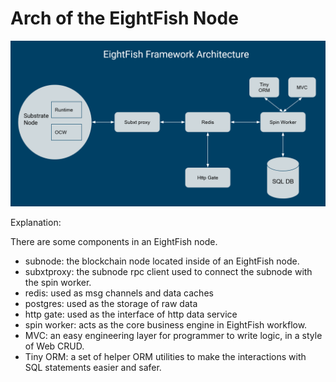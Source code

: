 # Arch of the EightFish Node

![](https://raw.githubusercontent.com/eightfish-org/eightfish_assets/master/node_arch.png)

Explanation:

There are some components in an EightFish node.

- subnode: the blockchain node located inside of an EightFish node.
- subxtproxy: the subnode rpc client used to connect the subnode with the spin worker.
- redis: used as msg channels and data caches
- postgres: used as the storage of raw data
- http gate: used as the interface of http data service
- spin worker: acts as the core business engine in EightFish workflow.
- MVC: an easy engineering layer for programmer to write logic, in a style of Web CRUD.
- Tiny ORM: a set of helper ORM utilities to make the interactions with SQL statements easier and safer.

